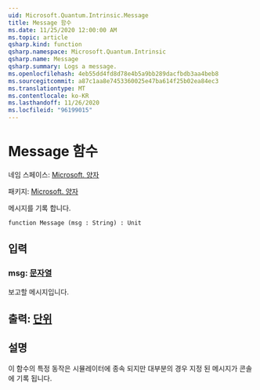 ```yaml
---
uid: Microsoft.Quantum.Intrinsic.Message
title: Message 함수
ms.date: 11/25/2020 12:00:00 AM
ms.topic: article
qsharp.kind: function
qsharp.namespace: Microsoft.Quantum.Intrinsic
qsharp.name: Message
qsharp.summary: Logs a message.
ms.openlocfilehash: 4eb55dd4fd8d78e4b5a9bb289dacfbdb3aa4beb8
ms.sourcegitcommit: a87c1aa8e7453360025e47ba614f25b02ea84ec3
ms.translationtype: MT
ms.contentlocale: ko-KR
ms.lasthandoff: 11/26/2020
ms.locfileid: "96199015"
---
```

# <a name="message-function"></a>Message 함수

네임 스페이스: [Microsoft. 양자](xref:Microsoft.Quantum.Intrinsic)

패키지: [Microsoft. 양자](https://nuget.org/packages/Microsoft.Quantum.QSharp.Core)


메시지를 기록 합니다.

```qsharp
function Message (msg : String) : Unit
```


## <a name="input"></a>입력

### <a name="msg--string"></a>msg: [문자열](xref:microsoft.quantum.lang-ref.string)

보고할 메시지입니다.



## <a name="output--unit"></a>출력: [단위](xref:microsoft.quantum.lang-ref.unit)



## <a name="remarks"></a>설명

이 함수의 특정 동작은 시뮬레이터에 종속 되지만 대부분의 경우 지정 된 메시지가 콘솔에 기록 됩니다.